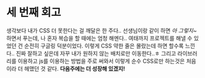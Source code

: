 # 세 번째 회고

생각보다 내가 CSS 더 못한다는 걸 깨달은 한 주다..
선생님이랑 같이 하면 _아 그렇지~_ 하면서 푸는데, 나 혼자 복습을 할 때에는 엄청 해멘다..
여태까지 프로젝트를 해낼 수 있었던 건 순전히 구글링 덕분이었다.
이렇게 CSS 약한 줄은 몰랐는데 하면 할수록 느낀다..
진짜 잘하고 싶은데 자꾸 내가 원하지 않는 배치로만 이동한다..ㅎ
그리고 라이브러리를 이용하고 js를 이용하는 방법을 주로 써와서 이렇게 순수 CSS로만 하는것은 처음이라 더 헤맸던 것 같다. **다음주에는 더 성장해 있겠지!**

